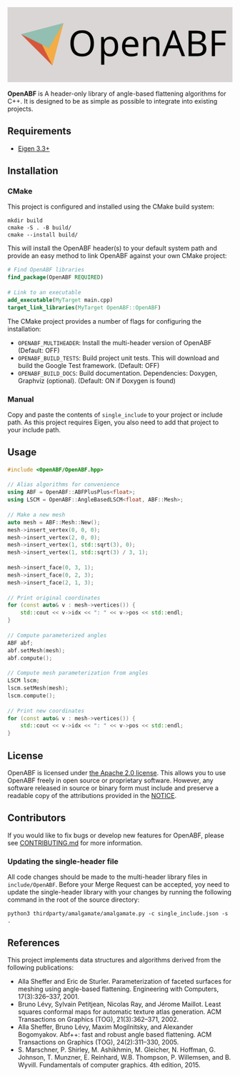 [![OpenABF](docs/images/banner.svg)](https://gitlab.com/educelab/OpenABF)

**OpenABF** is A header-only library of angle-based flattening algorithms for 
C++. It is designed to be as simple as possible to integrate into existing 
projects.

## Requirements
* [Eigen 3.3+](http://eigen.tuxfamily.org/)

## Installation
### CMake
This project is configured and installed using the CMake build system:

```shell
mkdir build
cmake -S . -B build/
cmake --install build/
```

This will install the OpenABF header(s) to your default system path and provide 
an easy method to link OpenABF against your own CMake project:

```cmake
# Find OpenABF libraries
find_package(OpenABF REQUIRED)

# Link to an executable
add_executable(MyTarget main.cpp)
target_link_libraries(MyTarget OpenABF::OpenABF)
```

The CMake project provides a number of flags for configuring the installation:
- `OPENABF_MULTIHEADER`: Install the multi-header version of OpenABF 
  (Default: OFF)
- `OPENABF_BUILD_TESTS`: Build project unit tests. This will download and build
  the Google Test framework. (Default: OFF)
- `OPENABF_BUILD_DOCS`: Build documentation. Dependencies: Doxygen, Graphviz
  (optional). (Default: ON if Doxygen is found)

### Manual
Copy and paste the contents of `single_include` to your project or include path. 
As this project requires Eigen, you also need to add that project to your 
include path.

## Usage
```c++
#include <OpenABF/OpenABF.hpp>

// Alias algorithms for convenience
using ABF = OpenABF::ABFPlusPlus<float>;
using LSCM = OpenABF::AngleBasedLSCM<float, ABF::Mesh>;

// Make a new mesh
auto mesh = ABF::Mesh::New();
mesh->insert_vertex(0, 0, 0);
mesh->insert_vertex(2, 0, 0);
mesh->insert_vertex(1, std::sqrt(3), 0);
mesh->insert_vertex(1, std::sqrt(3) / 3, 1);

mesh->insert_face(0, 3, 1);
mesh->insert_face(0, 2, 3);
mesh->insert_face(2, 1, 3);

// Print original coordinates
for (const auto& v : mesh->vertices()) {
    std::cout << v->idx << ": " << v->pos << std::endl;
}

// Compute parameterized angles
ABF abf;
abf.setMesh(mesh);
abf.compute();

// Compute mesh parameterization from angles
LSCM lscm;
lscm.setMesh(mesh);
lscm.compute();

// Print new coordinates
for (const auto& v : mesh->vertices()) {
    std::cout << v->idx << ": " << v->pos << std::endl;
}
```

## License
OpenABF is licensed under [the Apache 2.0 license](LICENSE). This allows you to 
use OpenABF freely in open source or proprietary software. However, any software 
released in source or binary form must include and preserve a readable copy of 
the attributions provided in the [NOTICE](NOTICE).

## Contributors
If you would like to fix bugs or develop new features for OpenABF, please see 
[CONTRIBUTING.md](CONTRIBUTING.md) for more information.

### Updating the single-header file
All code changes should be made to the multi-header library files in 
`include/OpenABF`. Before your Merge Request can be accepted, yoy need to update 
the single-header library with your changes by running the following command 
in the root of the source directory:

```shell
python3 thirdparty/amalgamate/amalgamate.py -c single_include.json -s .
```

## References
This project implements data structures and algorithms derived from the 
following publications:
* Alla Sheffer and Eric de Sturler. Parameterization of faceted surfaces for meshing using angle-based flattening. Engineering with Computers, 17(3):326–337, 2001.
* Bruno Lévy, Sylvain Petitjean, Nicolas Ray, and Jérome Maillot. Least squares conformal maps for automatic texture atlas generation. ACM Transactions on Graphics (TOG), 21(3):362–371, 2002.
* Alla Sheffer, Bruno Lévy, Maxim Mogilnitsky, and Alexander Bogomyakov. Abf++: fast and robust angle based flattening. ACM Transactions on Graphics (TOG), 24(2):311–330, 2005.
* S. Marschner, P. Shirley, M. Ashikhmin, M. Gleicher, N. Hoffman, G. Johnson, T. Munzner, E. Reinhard, W.B. Thompson, P. Willemsen, and B. Wyvill. Fundamentals of computer graphics. 4th edition, 2015.